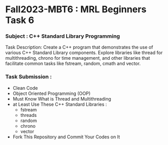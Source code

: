 # Fall2023-MBT6 : MRL Beginners Task 6
### Subject : C++ Standard Library Programming
Task Description: Create a C++ program that demonstrates the use of various C++ Standard Library components. Explore libraries like thread for multithreading, chrono for time management, and other libraries that facilitate common tasks like fstream, random, cmath and vector.
### Task Submission :
* Clean Code
* Object Oriented Programming (OOP)
* Must Know What is Thread and Multithreading
* at Least Use These C++ Standard Libraries :
  * fstream
  * threads
  * random
  * chrono
  * vector
* Fork This Repository and Commit Your Codes on It
